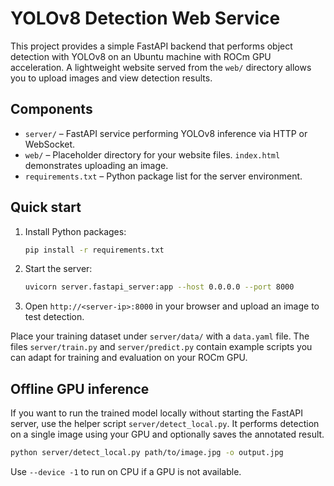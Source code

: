 # YOLOv8 Detection Web Service

This project provides a simple FastAPI backend that performs object detection with YOLOv8 on an Ubuntu machine with ROCm GPU acceleration. A lightweight website served from the `web/` directory allows you to upload images and view detection results.

## Components

* `server/` – FastAPI service performing YOLOv8 inference via HTTP or WebSocket.
* `web/` – Placeholder directory for your website files. `index.html` demonstrates uploading an image.
* `requirements.txt` – Python package list for the server environment.

## Quick start

1. Install Python packages:
   ```bash
   pip install -r requirements.txt
   ```
2. Start the server:
   ```bash
   uvicorn server.fastapi_server:app --host 0.0.0.0 --port 8000
   ```
3. Open `http://<server-ip>:8000` in your browser and upload an image to test detection.

Place your training dataset under `server/data/` with a `data.yaml` file. The files `server/train.py` and `server/predict.py` contain example scripts you can adapt for training and evaluation on your ROCm GPU.

## Offline GPU inference

If you want to run the trained model locally without starting the FastAPI server,
use the helper script `server/detect_local.py`. It performs detection on a single
image using your GPU and optionally saves the annotated result.

```bash
python server/detect_local.py path/to/image.jpg -o output.jpg
```

Use `--device -1` to run on CPU if a GPU is not available.
